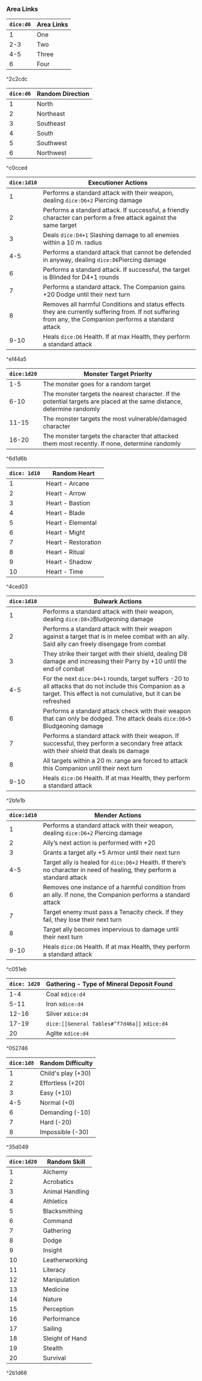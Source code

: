 ### Area Links

|`dice:d6`|Area Links|
|---|---|
|1|One|
|2-3|Two|
|4-5|Three|
|6|Four|

^2c2cdc

|`dice:d6`|Random Direction|
|---|---|
|1|North|
|2|Northeast|
|3|Southeast|
|4|South|
|5|Southwest|
|6|Northwest|

^c0cced

| `dice:1d10` | Executioner Actions                                                                                                                                      |
| ----------- | -------------------------------------------------------------------------------------------------------------------------------------------------------- |
| 1           | Performs a standard attack with their weapon, dealing `dice:D6+2` Piercing damage                                                                        |
| 2           | Performs a standard attack. If successful, a friendly character can perform a free attack against the same target                                        |
| 3           | Deals `dice:D4+1` Slashing damage to all enemies within a 10 m. radius                                                                                   |
| 4-5         | Performs a standard attack that cannot be defended in anyway, dealing `dice:D6`Piercing damage                                                           |
| 6           | Performs a standard attack. If successful, the target is Blinded for D4+1 rounds                                                                         |
| 7           | Performs a standard attack. The Companion gains +20 Dodge until their next turn                                                                          |
| 8           | Removes all harmful Conditions and status effects they are currently suffering from. If not suffering from any, the Companion performs a standard attack |
| 9-10        | Heals `dice:D6` Health. If at max Health, they perform a standard attack                                                                                 |

^ef44a5


| `dice:1d20` | Monster Target Priority                                                                                                 |
| ----------- | ----------------------------------------------------------------------------------------------------------------------- |
| 1-5         | The monster goes for a random target                                                                                    |
| 6-10        | The monster targets the nearest character. If the potential targets are placed at the same distance, determine randomly |
| 11-15       | The monster targets the most vulnerable/damaged character                                                               |
| 16-20       | The monster targets the character that attacked them most recently. If none, determine randomly                         |

^6d1d6b


| `dice: 1d10` | Random Heart        |
| ------------ | ------------------- |
| 1            | Heart - Arcane      |
| 2            | Heart - Arrow       |
| 3            | Heart - Bastion     |
| 4            | Heart - Blade       |
| 5            | Heart - Elemental   |
| 6            | Heart - Might       |
| 7            | Heart - Restoration |
| 8            | Heart - Ritual      |
| 9            | Heart - Shadow      |
| 10           | Heart - Time        |

^4ced03


| `dice:1d10` | Bulwark Actions                                                                                                                                                           |
| ----------- | ------------------------------------------------------------------------------------------------------------------------------------------------------------------------- |
| 1           | Performs a standard attack with their weapon, dealing `dice:D8+2`Bludgeoning damage                                                                                       |
| 2           | Performs a standard attack with their weapon against a target that is in melee combat with an ally. Said ally can freely disengage from combat                            |
| 3           | They strike their target with their shield, dealing D8 damage and increasing their Parry by +10 until the end of combat                                                   |
| 4-5         | For the next `dice:D4+1` rounds, target suffers -20 to all attacks that do not include this Companion as a target. This effect is not cumulative, but it can be refreshed |
| 6           | Performs a standard attack check with their weapon that can only be dodged. The attack deals `dice:D8+5` Bludgeoning damage                                               |
| 7           | Performs a standard attack with their weapon. If successful, they perform a secondary free attack with their shield that deals `D6` damage                                |
| 8           | All targets within a 20 m. range are forced to attack this Companion until their next turn                                                                                |
| 9-10        | Heals `dice:D6` Health. If at max Health, they perform a standard attack                                                                                                  |

^2bfe1b

| `dice:1d10` | Mender Actions                                                                                                          |
| ----------- | ----------------------------------------------------------------------------------------------------------------------- |
| 1           | Performs a standard attack with their weapon, dealing `dice:D6+2` Piercing damage                                        |
| 2           | Ally’s next action is performed with +20                                                                                |
| 3           | Grants a target ally +5 Armor until their next turn                                                                     |
| 4-5         | Target ally is healed for `dice:D6+2` Health. If there’s no character in need of healing, they perform a standard attack |
| 6           | Removes one instance of a harmful condition from an ally. If none, the Companion performs a standard attack             |
| 7           | Target enemy must pass a Tenacity check. If they fail, they lose their next turn                                        |
| 8           | Target ally becomes impervious to damage until their next turn                                                          |
| 9-10        | Heals `dice:D6` Health. If at max Health, they perform a standard attack                                                |

^c051eb



| `dice: 1d20` | Gathering - Type of Mineral Deposit Found |
| ---------- | ----------------------------------------- |
| 1-4        | Coal x`dice:d4`                                      |
| 5-11       | Iron x`dice:d4`                                     |
| 12-16      | Silver x`dice:d4`                                    |
| 17-19      | `dice:[[General Tables#^f7d46a]]` x`dice:d4`        |
| 20         | Aglite x`dice:d4`                                    |

^052746


| `dice:1d8` | Random Difficulty  |
| ---------- | ------------------ |
| 1          |  Child's play (+30)|
| 2          | Effortless (+20) |
| 3          | Easy (+10)   |
| 4-5        |   Normal (+0)      |
| 6          | Demanding (-10)    |
| 7          | Hard (-20)         |
| 8          | Impossible (-30)   |

^35d049



|`dice:1d20`|Random Skill|
|---|---|
|1|Alchemy|
|2|Acrobatics|
|3|Animal Handling|
|4|Athletics|
|5|Blacksmithing|
|6|Command|
|7|Gathering|
|8|Dodge|
|9|Insight|
|10|Leatherworking|
|11|Literacy|
|12|Manipulation|
|13|Medicine|
|14|Nature|
|15|Perception|
|16|Performance|
|17|Sailing|
|18|Sleight of Hand|
|19|Stealth|
|20|Survival|

^2b1d66
